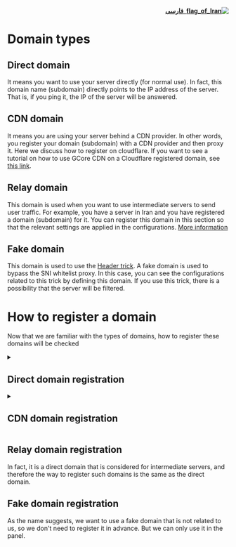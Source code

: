 <div dir="rtl">

[**![flag_of_Iran](https://user-images.githubusercontent.com/125398461/234186932-52f1fa82-52c6-417f-8b37-08fe9250a55f.png) &nbsp;فارسی**](https://github.com/hiddify/hiddify-config/wiki/%D8%A7%D9%86%D9%88%D8%A7%D8%B9-%D8%AF%D8%A7%D9%85%D9%86%D9%87-%D9%88-%D9%86%D8%AD%D9%88%D9%87-%D8%AB%D8%A8%D8%AA-%E2%80%8C%D8%A2%D9%86%E2%80%8C%D9%87%D8%A7)
</div>

# Domain types

## Direct domain
It means you want to use your server directly (for normal use). In fact, this domain name (subdomain) directly points to the IP address of the server. That is, if you ping it, the IP of the server will be answered.

## CDN domain
It means you are using your server behind a CDN provider. In other words, you register your domain (subdomain) with a CDN provider and then proxy it. Here we discuss how to register on cloudflare. If you want to see a tutorial on how to use GCore CDN on a Cloudflare registered domain, see [this link](https://github.com/hiddify/hiddify-config/wiki/How-to-use-GCore-CDN-on-Cloudflare-registered-domain).

## Relay domain
This domain is used when you want to use intermediate servers to send user traffic. For example, you have a server in Iran and you have registered a domain (subdomain) for it. You can register this domain in this section so that the relevant settings are applied in the configurations. [More information](https://github.com/hiddify/hiddify-config/discussions/129)

## Fake domain
This domain is used to use the [Header trick](https://github.com/iranxray/hope/blob/main/cloudflare-cdn.md#%D8%B1%D9%88%D8%B4-%D8%A7%D9%88%D9%84-%D8%AD%D9%82%D9%87-%D9%BE%D8%B1%D9%88%DA%A9%D8%B3%DB%8C). A fake domain is used to bypass the SNI whitelist proxy. In this case, you can see the configurations related to this trick by defining this domain. If you use this trick, there is a possibility that the server will be filtered.

# How to register a domain
Now that we are familiar with the types of domains, how to register these domains will be checked

<details><summary><h2>Direct domain registration</h2></summary>
You can register the direct domain in several ways. 

### Direct domain registration for free
Using sites that offer free subdomains: [afarid](https://freedns.afraid.org/) is recommended.
A number of public domains have already been registered on this site. You can register your desired subdomain on these domains.
For this, you must first create a profile from [here](https://freedns.afraid.org/signup/?plan=starter). A real email is required.

![](https://user-images.githubusercontent.com/125398461/221342760-12dc14ed-9a19-45f3-a3f1-bf7d3f969792.png)

After that, the list of domains registered on this site can be seen from [here](http://freedns.afraid.org/domain/registry/). You can choose one of the domains that has fewer hosts. Note that the domain must be public. It is recommended to use `.com`, `.org`, `.net` domains.

![221343189-1fe98d0d-7f05-4639-9b51-fb6926f76f2b2](https://user-images.githubusercontent.com/125398461/234033584-1c26c485-6ceb-4aa9-a6b6-c1b781e767d1.png)

### Register the purchased direct domain
After buying the domain, you can use the sites that provide DNS services. e.g. Cloudflare

#### Direct domain registration purchased on Cloudflare
First, you register using [this link](https://dash.cloudflare.com/signup).

![](https://user-images.githubusercontent.com/125398461/221563866-d520a39d-15c8-4f88-a756-90e5e08c074a.png)


Log in after creating a profile. You must add your domain here. For this, click on `Add Site` button and add your domain.



![PICTURE](https://user-images.githubusercontent.com/125398461/221566504-5ecf714b-940d-4fd5-bc54-be8c37b7c292.png)

In the next step, choose your desired plan. The free plan is enough for this. So you choose according to the photo.

![PICTURE](https://user-images.githubusercontent.com/125398461/221567803-26850724-1bc8-480a-8c6f-29b32a6fcfa6.png)

In the next step, we do next according to the figure.

![PICTURE](https://user-images.githubusercontent.com/125398461/222444475-5596de54-3e7f-4fae-a0f0-94c046a21969.png)

In the last step, put the given DNS servers in your domain settings.

![PICTURE](https://user-images.githubusercontent.com/125398461/221569269-1f4027c7-5815-4dea-876e-326dc0645fe1.png)

Wait a while to register the domain settings. After that, the domain will be activated on the Cloudflare server.

![PICTURE](https://user-images.githubusercontent.com/125398461/221572305-50e819ea-0fa4-4548-8851-aab91b797f57.png)

Now you need to go to the registration section of DNS records.

![PICTURE](https://user-images.githubusercontent.com/125398461/222436778-f80de97b-7d66-4621-8be3-b856fc4e2c75.png)

In this case, to record records related to IP version 4, follow the figure.

![PICTURE](https://user-images.githubusercontent.com/125398461/222444012-2fa4a2c2-ff89-493e-b92c-01a26d7788b7.png)

After clicking on Add record, register the details of the desired subdomain by entering the server IP. Note that the proxy must be turned off for the direct domain.

![PICTURE](https://user-images.githubusercontent.com/125398461/234167251-ceebd61b-5147-4198-98dc-1c5bcd0d9124.png)


If needed, you can change the TTL from automatic mode. The lower this value is; DNS records cached on the user's system are refreshed sooner.

To record the records related to IP version 6 of the server, follow the figure.

![PICTURE](https://user-images.githubusercontent.com/125398461/234167507-996c8480-5cf5-4ede-999f-05f74b22499f.png)


All the things mentioned about IP version 4 also apply in this case. The only difference is the record type, which is AAAA.

#### How to  direct domain registration
The easiest test to ensure domain registration is to use the ping command. Thus, in a terminal, if the desired domain is pinged, the above registered IP must appear in the response. Usually, the DNS record registration process takes some time. More advanced tools such as nslookup and dig can also be used for this test. If you need more information, you can read [this article](https://wikicensorship.github.io/fa/docs/measure-internet-censorship/DNS/).

</details>

<details><summary><h2>CDN domain registration</h2></summary>
This domain is registered behind the servers of a CDN provider or so-called proxy. For this, the services of one of these sites should be used.
### CDN domain registration in Cloudflare
For example, you can use Cloudflare service. So after following the steps mentioned above; Your domain was activated on the site; You should go to the DNS section and register the desired record. This record is type A for IP version 4 and type AAAA for IP version 6. The only difference with the previous step is that you must turn on the proxy.

![PICTURE](https://user-images.githubusercontent.com/125398461/234167748-7121af19-f624-4659-9922-50f8e6d3ea2c.png)


### How to verify CDN domain registration
When you test this domain using various tools such as ping, nslookup, dig; In response, one of the IPs randomly assigned by Cloudflare will return to your domain and there is no more information about your IP. This provides a level of security for your server.

It should be noted that this IP changes in different periods of time and is not fixed.
Sometimes it happens that the IP assigned by Cloudflare is blocked or disrupted in Iran, and in this regard, methods to bypass this type of filtering should be used.

### Certificate settings of CDN domain  
TLS is an algorithm that encrypts all internet traffic and helps the user stay safe online.

to describe precisely; TLS encrypts the communication between the client and the server in the web platform, which uses a set of cryptographic algorithms such as alpn, uTLS, allowInsecure.

Certificates assigned to domains are also based on the TLS protocol.

To do this, go to the SSL/TLS section on the Cloudflare site and set the certificate mode to Full.

![PICTURE](https://user-images.githubusercontent.com/125398461/234168806-26bb12cf-78ad-45a9-89b5-c2f005a9fb86.png)


Also, activate the SSL/TLS Recommender option to increase connection security. This option checks the connection and gives you security suggestions if it is possible to upgrade the TLS version.

Then go to the Network menu. Here you should check that QUIC, gRPC and WebSockets options are enabled.

![PICTURE](https://user-images.githubusercontent.com/125398461/223041843-7b441805-4aab-4547-b318-7dbbda4cc893.png)

![PICTURE](https://user-images.githubusercontent.com/125398461/223042286-e597f169-001e-40a5-b0e8-d34d1b110eab.png)

Checking security status of CDN domain traffic
To do this, go to the SSL/TLS section of the Cloudflare site. A graph is displayed for passing traffic, the more traffic passed based on the higher version TLS; Communication security has been higher. http traffic passes without using TLS encryption.

![PICTURE](https://user-images.githubusercontent.com/125398461/223042939-897b7ec0-9700-4bec-8e28-6d8f961657b6.png)

</details>

## Relay domain registration
In fact, it is a direct domain that is considered for intermediate servers, and therefore the way to register such domains is the same as the direct domain.


## Fake domain registration
As the name suggests, we want to use a fake domain that is not related to us, so we don't need to register it in advance. But we can only use it in the panel.

